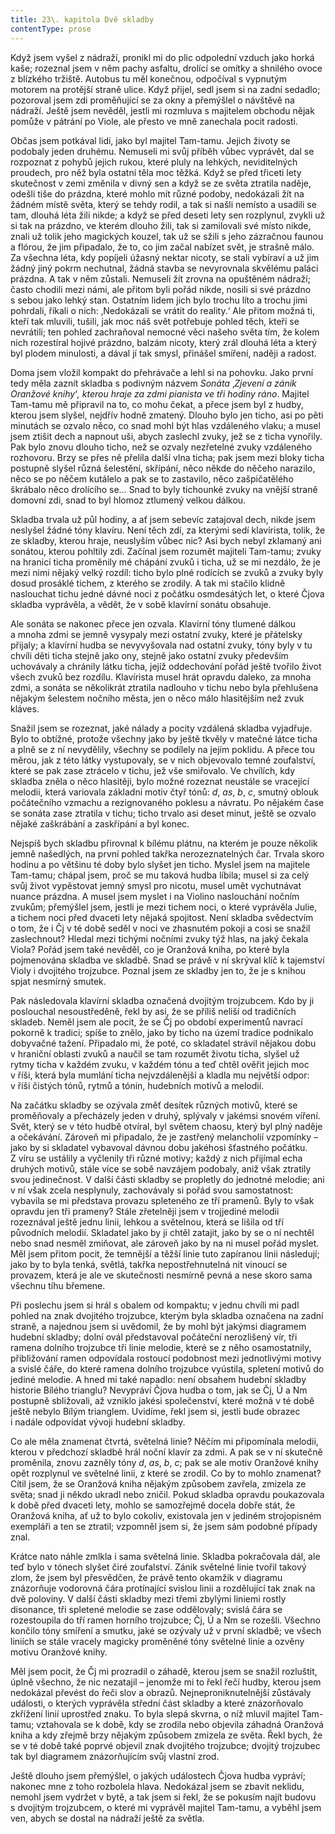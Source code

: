 ```yaml
---
title: 23\. kapitola Dvě skladby
contentType: prose
---
```


<section>

Když jsem vyšel z nádraží, pronikl mi do plic odpolední vzduch jako horká kaše; rozeznal jsem v něm pachy asfaltu, drolící se omítky a shnilého ovoce z blízkého tržiště. Autobus tu měl konečnou, odpočíval s vypnutým motorem na protější straně ulice. Když přijel, sedl jsem si na zadní sedadlo; pozoroval jsem zdi proměňující se za okny a přemýšlel o návštěvě na nádraží. Ještě jsem nevěděl, jestli mi rozmluva s majitelem obchodu nějak pomůže v pátrání po Viole, ale přesto ve mně zanechala pocit radosti.

Občas jsem potkával lidi, jako byl majitel Tam-tamu. Jejich životy se podobaly jeden druhému. Nemuseli mi svůj příběh vůbec vyprávět, dal se rozpoznat z pohybů jejich rukou, které pluly na lehkých, neviditelných proudech, pro něž byla ostatní těla moc těžká. Když se před třiceti lety skutečnost v zemi změnila v divný sen a když se ze světa ztratila naděje, odešli tiše do prázdna, které mohlo mít různé podoby, nedokázali žít na žádném místě světa, který se tehdy rodil, a tak si našli nemísto a usadili se tam, dlouhá léta žili nikde; a když se před deseti lety sen rozplynul, zvykli už si tak na prázdno, ve kterém dlouho žili, tak si zamilovali své místo nikde, znali už tolik jeho magických kouzel, tak už se sžili s jeho zázračnou faunou a flórou, že jim připadalo, že to, co jim začal nabízet svět, je strašně málo. Za všechna léta, kdy popíjeli úžasný nektar nicoty, se stali vybíraví a už jim žádný jiný pokrm nechutnal, žádná stavba se nevyrovnala skvělému paláci prázdna. A tak v něm zůstali. Nemuseli žít zrovna na opuštěném nádraží; často chodili mezi námi, ale přitom byli pořád nikde, nosili si své prázdno s sebou jako lehký stan. Ostatním lidem jich bylo trochu líto a trochu jimi pohrdali, říkali o nich: ‚Nedokázali se vrátit do reality.‘ Ale přitom možná ti, kteří tak mluvili, tušili, jak moc náš svět potřebuje pohled těch, kteří se nevrátili; ten pohled zachraňoval nemocné věci našeho světa tím, že kolem nich rozestíral hojivé prázdno, balzám nicoty, který zrál dlouhá léta a který byl plodem minulosti, a dával jí tak smysl, přinášel smíření, naději a radost.

Doma jsem vložil kompakt do přehrávače a lehl si na pohovku. Jako první tedy měla zaznít skladba s podivným názvem _Sonáta_ ‚_Zjevení a zánik Oranžové knihy_‘_, kterou hraje za zdmi pianista ve tři hodiny ráno_. Majitel Tam-tamu mě připravil na to, co mohu čekat, a přece jsem byl z hudby, kterou jsem slyšel, nejdřív hodně zmatený. Dlouho bylo jen ticho, asi po pěti minutách se ozvalo něco, co snad mohl být hlas vzdáleného vlaku; a musel jsem ztišit dech a napnout uši, abych zaslechl zvuky, jež se z ticha vynořily. Pak bylo znovu dlouho ticho, než se ozvaly nezřetelné zvuky vzdáleného rozhovoru. Brzy se přes ně přelila další vlna ticha; pak jsem mezi bloky ticha postupně slyšel různá šelestění, skřípání, něco někde do něčeho narazilo, něco se po něčem kutálelo a pak se to zastavilo, něco zašpičatělého škrábalo něco drolícího se… Snad to byly tichounké zvuky na vnější straně domovní zdi, snad to byl hlomoz ztlumený velkou dálkou.

Skladba trvala už půl hodiny, a ať jsem sebevíc zatajoval dech, nikde jsem neslyšel žádné tóny klavíru. Není těch zdí, za kterými sedí klavírista, tolik, že ze skladby, kterou hraje, neuslyším vůbec nic? Asi bych nebyl zklamaný ani sonátou, kterou pohltily zdi. Začínal jsem rozumět majiteli Tam-tamu; zvuky na hranici ticha proměnily mé chápání zvuků i ticha, už se mi nezdálo, že je mezi nimi nějaký velký rozdíl: ticho bylo plné rodících se zvuků a zvuky byly dosud prosáklé tichem, z kterého se zrodily. A tak mi stačilo klidně naslouchat tichu jedné dávné noci z počátku osmdesátých let, o které Čjova skladba vyprávěla, a vědět, že v sobě klavírní sonátu obsahuje.

Ale sonáta se nakonec přece jen ozvala. Klavírní tóny tlumené dálkou a mnoha zdmi se jemně vysypaly mezi ostatní zvuky, které je přátelsky přijaly; a klavírní hudba se nevyvyšovala nad ostatní zvuky, tóny byly v tu chvíli děti ticha stejně jako ony, stejně jako ostatní zvuky především uchovávaly a chránily látku ticha, jejíž oddechování pořád ještě tvořilo život všech zvuků bez rozdílu. Klavírista musel hrát opravdu daleko, za mnoha zdmi, a sonáta se několikrát ztratila nadlouho v tichu nebo byla přehlušena nějakým šelestem nočního města, jen o něco málo hlasitějším než zvuk kláves.

Snažil jsem se rozeznat, jaké nálady a pocity vzdálená skladba vyjadřuje. Bylo to obtížné, protože všechny jako by ještě tkvěly v matečné látce ticha a plně se z ní nevydělily, všechny se podílely na jejím poklidu. A přece tou měrou, jak z této látky vystupovaly, se v nich objevovalo temné zoufalství, které se pak zase ztrácelo v tichu, jež vše smiřovalo. Ve chvílích, kdy skladba zněla o něco hlasitěji, bylo možné rozeznat neustále se vracející melodii, která variovala základní motiv čtyř tónů: _d_, _as_, _b_, _c_, smutný oblouk počátečního vzmachu a rezignovaného poklesu a návratu. Po nějakém čase se sonáta zase ztratila v tichu; ticho trvalo asi deset minut, ještě se ozvalo nějaké zaškrábání a zaskřípání a byl konec.

Nejspíš bych skladbu přirovnal k bílému plátnu, na kterém je pouze několik jemně našedlých, na první pohled takřka nerozeznatelných čar. Trvala skoro hodinu a po většinu té doby bylo slyšet jen ticho. Myslel jsem na majitele Tam-tamu; chápal jsem, proč se mu taková hudba líbila; musel si za celý svůj život vypěstovat jemný smysl pro nicotu, musel umět vychutnávat nuance prázdna. A musel jsem myslet i na Violino naslouchání nočním zvukům; přemýšlel jsem, jestli je mezi tichem noci, o které vyprávěla Julie, a tichem noci před dvaceti lety nějaká spojitost. Není skladba svědectvím o tom, že i Čj v té době seděl v noci ve zhasnutém pokoji a cosi se snažil zaslechnout? Hledal mezi tichými nočními zvuky týž hlas, na jaký čekala Viola? Pořád jsem také nevěděl, co je Oranžová kniha, po které byla pojmenována skladba ve skladbě. Snad se právě v ní skrýval klíč k tajemství Violy i dvojitého trojzubce. Poznal jsem ze skladby jen to, že je s knihou spjat nesmírný smutek.

Pak následovala klavírní skladba označená dvojitým trojzubcem. Kdo by ji poslouchal nesoustředěně, řekl by asi, že se příliš neliší od tradičních skladeb. Neměl jsem ale pocit, že se Čj po období experimentů navrací pokorně k tradici; spíše to znělo, jako by ticho na území tradice podnikalo dobyvačné tažení. Připadalo mi, že poté, co skladatel strávil nějakou dobu v hraniční oblasti zvuků a naučil se tam rozumět životu ticha, slyšel už rytmy ticha v každém zvuku, v každém tónu a teď chtěl ověřit jejich moc v říši, která byla mumlání ticha nejvzdálenější a kladla mu největší odpor: v říši čistých tónů, rytmů a tónin, hudebních motivů a melodií.

Na začátku skladby se ozývala změť desítek různých motivů, které se proměňovaly a přecházely jeden v druhý, splývaly v jakémsi snovém víření. Svět, který se v této hudbě otvíral, byl světem chaosu, který byl plný naděje a očekávání. Zároveň mi připadalo, že je zastřený melancholií vzpomínky – jako by si skladatel vybavoval dávnou dobu jakéhosi šťastného počátku. Z víru se ustálily a vyčlenily tři různé motivy; každý z nich přijímal echa druhých motivů, stále více se sobě navzájem podobaly, aniž však ztratily svou jedinečnost. V další části skladby se propletly do jednotné melodie; ani v ní však zcela nesplynuly, zachovávaly si pořád svou samostatnost: vybavila se mi představa provazu spleteného ze tří pramenů. Byly to však opravdu jen tři prameny? Stále zřetelněji jsem v trojjediné melodii rozeznával ještě jednu linii, lehkou a světelnou, která se lišila od tří původních melodií. Skladatel jako by ji chtěl zatajit, jako by se o ní nechtěl nebo snad nesměl zmiňovat, ale zároveň jako by na ni musel pořád myslet. Měl jsem přitom pocit, že temnější a těžší linie tuto zapíranou linii následují; jako by to byla tenká, světlá, takřka nepostřehnutelná nit vinoucí se provazem, která je ale ve skutečnosti nesmírně pevná a nese skoro sama všechnu tíhu břemene.

Při poslechu jsem si hrál s obalem od kompaktu; v jednu chvíli mi padl pohled na znak dvojitého trojzubce, kterým byla skladba označena na zadní straně, a najednou jsem si uvědomil, že by mohl být jakýmsi diagramem hudební skladby; dolní ovál představoval počáteční nerozlišený vír, tři ramena dolního trojzubce tři linie melodie, které se z něho osamostatnily, přibližování ramen odpovídala rostoucí podobnost mezi jednotlivými motivy a svislé čáře, do které ramena dolního trojzubce vyústila, spletení motivů do jediné melodie. A hned mi také napadlo: není obsahem hudební skladby historie Bílého trianglu? Nevypráví Čjova hudba o tom, jak se Čj, Ú a Nm postupně sbližovali, až vzniklo jakési společenství, které možná v té době ještě nebylo Bílým trianglem. Uvidíme, řekl jsem si, jestli bude obrazec i nadále odpovídat vývoji hudební skladby.

Co ale měla znamenat čtvrtá, světelná linie? Něčím mi připomínala melodii, kterou v předchozí skladbě hrál noční klavír za zdmi. A pak se v ní skutečně proměnila, znovu zazněly tóny _d_, _as_, _b_, _c_; pak se ale motiv Oranžové knihy opět rozplynul ve světelné linii, z které se zrodil. Co by to mohlo znamenat? Cítil jsem, že se Oranžová kniha nějakým způsobem zavřela, zmizela ze světa; snad ji někdo ukradl nebo zničil. Pokud skladba opravdu poukazovala k době před dvaceti lety, mohlo se samozřejmě docela dobře stát, že Oranžová kniha, ať už to bylo cokoliv, existovala jen v jediném strojopisném exempláři a ten se ztratil; vzpomněl jsem si, že jsem sám podobné případy znal.

Krátce nato náhle zmlkla i sama světelná linie. Skladba pokračovala dál, ale teď bylo v tónech slyšet čiré zoufalství. Zánik světelné linie tvořil takový zlom, že jsem byl přesvědčen, že právě tento okamžik v diagramu znázorňuje vodorovná čára protínající svislou linii a rozdělující tak znak na dvě poloviny. V další části skladby mezi třemi zbylými liniemi rostly disonance, tři spletené melodie se zase oddělovaly; svislá čára se rozestoupila do tří ramen horního trojzubce; Čj, Ú a Nm se rozešli. Všechno končilo tóny smíření a smutku, jaké se ozývaly už v první skladbě; ve všech liniích se stále vracely magicky proměněné tóny světelné linie a ozvěny motivu Oranžové knihy.

Měl jsem pocit, že Čj mi prozradil o záhadě, kterou jsem se snažil rozluštit, úplně všechno, že nic nezatajil – jenomže mi to řekl řečí hudby, kterou jsem nedokázal převést do řeči slov a obrazů. Nejneproniknutelnější zůstávaly události, o kterých vyprávěla střední část skladby a které znázorňovalo zkřížení linií uprostřed znaku. To byla slepá skvrna, o níž mluvil majitel Tam-tamu; vztahovala se k době, kdy se zrodila nebo objevila záhadná Oranžová kniha a kdy zřejmě brzy nějakým způsobem zmizela ze světa. Řekl bych, že se v té době také poprvé objevil znak dvojitého trojzubce; dvojitý trojzubec tak byl diagramem znázorňujícím svůj vlastní zrod.

Ještě dlouho jsem přemýšlel, o jakých událostech Čjova hudba vypráví; nakonec mne z toho rozbolela hlava. Nedokázal jsem se zbavit neklidu, nemohl jsem vydržet v bytě, a tak jsem si řekl, že se pokusím najít budovu s dvojitým trojzubcem, o které mi vyprávěl majitel Tam-tamu, a vyběhl jsem ven, abych se dostal na nádraží ještě za světla.

</section>
